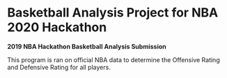 # Basketball Analysis Project for NBA 2020 Hackathon

<b>2019 NBA Hackathon Basketball Analysis Submission</b>

This program is ran on official NBA data to determine the Offensive Rating and Defensive Rating for all players.

